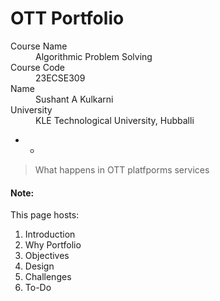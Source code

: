 # OTT Portfolio

<dl>
<dt>Course Name</dt>
<dd>Algorithmic Problem Solving</dd>
<dt>Course Code</dt>
<dd>23ECSE309</dd>
<dt>Name</dt>
<dd>Sushant A Kulkarni</dd>
<dt>University</dt>
<dd>KLE Technological University, Hubballi</dd>
</dl>

* * 

> What happens in OTT platfporms services

#### Note:
This page hosts:

1. Introduction
2. Why Portfolio
3. Objectives
4. Design
5. Challenges
6. To-Do

